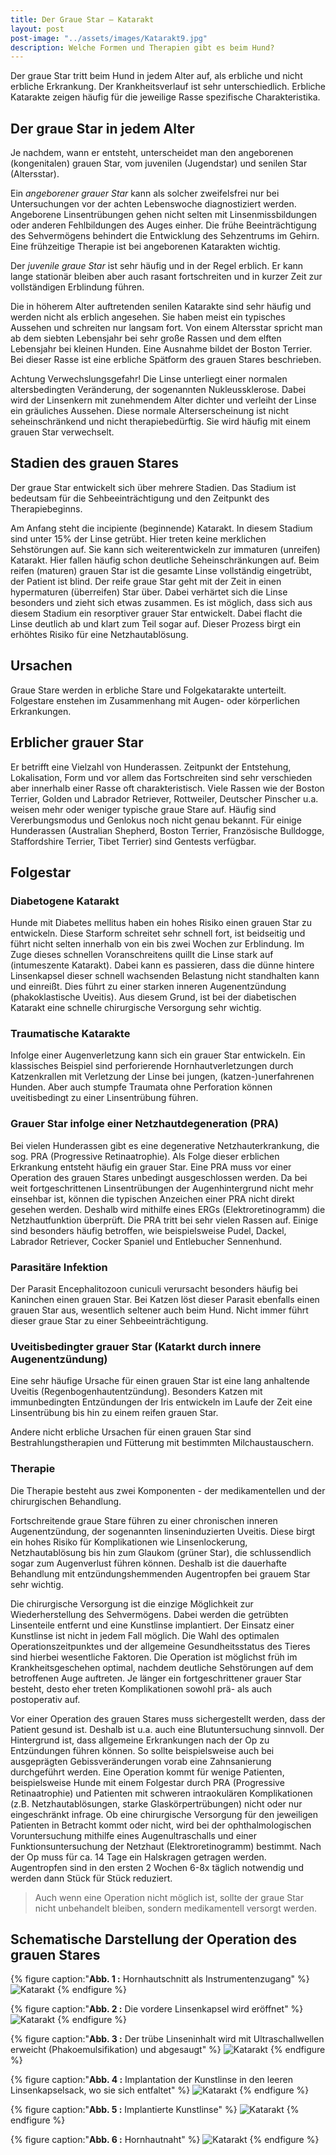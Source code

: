 ```yaml
---
title: Der Graue Star – Katarakt
layout: post
post-image: "../assets/images/Katarakt9.jpg"
description: Welche Formen und Therapien gibt es beim Hund?
---
```


Der graue Star tritt beim Hund in jedem Alter auf, als erbliche und nicht erbliche Erkrankung. Der Krankheitsverlauf ist sehr unterschiedlich. Erbliche Katarakte zeigen häufig für die jeweilige Rasse spezifische Charakteristika. 

## Der graue Star in jedem Alter

Je nachdem, wann er entsteht, unterscheidet man den angeborenen (kongenitalen) grauen Star, vom juvenilen (Jugendstar) und senilen Star (Altersstar).

Ein _angeborener grauer Star_ kann als solcher zweifelsfrei nur bei Untersuchungen vor der achten Lebenswoche diagnostiziert werden. Angeborene Linsentrübungen gehen nicht selten mit Linsenmissbildungen oder anderen Fehlbildungen des Auges einher. Die frühe Beeinträchtigung des Sehvermögens behindert die Entwicklung des Sehzentrums im Gehirn. Eine frühzeitige Therapie ist bei angeborenen Katarakten wichtig.

Der _juvenile graue Star_ ist sehr häufig und in der Regel erblich. Er kann lange stationär bleiben aber auch rasant fortschreiten und in kurzer Zeit zur vollständigen Erblindung führen. 

Die in höherem Alter auftretenden senilen Katarakte sind sehr häufig und werden nicht als erblich angesehen. Sie haben meist ein typisches Aussehen und schreiten nur langsam fort. Von einem Altersstar spricht man ab dem siebten Lebensjahr bei sehr große Rassen und dem elften Lebensjahr bei kleinen Hunden. Eine Ausnahme bildet der Boston Terrier. Bei dieser Rasse ist eine erbliche Spätform des grauen Stares beschrieben.
 
Achtung Verwechslungsgefahr! Die Linse unterliegt einer normalen altersbedingten Veränderung, der sogenannten Nukleussklerose. Dabei wird der Linsenkern mit zunehmendem Alter dichter und verleiht der Linse ein gräuliches Aussehen. Diese normale Alterserscheinung ist nicht seheinschränkend und nicht therapiebedürftig. Sie wird häufig mit einem grauen Star verwechselt. 

## Stadien des grauen Stares

Der graue Star entwickelt sich über mehrere Stadien. Das Stadium ist bedeutsam für die Sehbeeinträchtigung und den Zeitpunkt des Therapiebeginns. 

Am Anfang steht die incipiente (beginnende) Katarakt. In diesem Stadium sind unter 15% der Linse getrübt. Hier treten keine merklichen Sehstörungen auf. Sie kann sich weiterentwickeln zur immaturen (unreifen) Katarakt.  Hier fallen häufig schon deutliche Seheinschränkungen auf. Beim reifen (maturen) grauen Star ist die gesamte Linse vollständig eingetrübt, der Patient ist blind. Der reife graue Star geht mit der Zeit in einen hypermaturen (überreifen) Star über. Dabei verhärtet sich die Linse besonders und zieht sich etwas zusammen. Es ist möglich, dass sich aus diesem Stadium ein resorptiver grauer Star entwickelt. Dabei flacht die Linse deutlich ab und klart zum Teil sogar auf. Dieser Prozess birgt ein erhöhtes Risiko für eine Netzhautablösung.

## Ursachen

Graue Stare werden in erbliche Stare und Folgekatarakte unterteilt. Folgestare enstehen im Zusammenhang mit Augen- oder körperlichen Erkrankungen.

## Erblicher grauer Star

Er betrifft eine Vielzahl von Hunderassen. Zeitpunkt der Entstehung, Lokalisation, Form und vor allem das Fortschreiten sind sehr verschieden aber innerhalb einer Rasse oft charakteristisch. Viele Rassen wie der Boston Terrier, Golden und Labrador Retriever, Rottweiler, Deutscher Pinscher u.a. weisen mehr oder weniger typische graue Stare auf.  Häufig sind Vererbungsmodus und Genlokus noch nicht genau bekannt. Für einige Hunderassen (Australian Shepherd, Boston Terrier, Französische Bulldogge, Staffordshire Terrier,  Tibet Terrier) sind Gentests verfügbar.

## Folgestar

### Diabetogene Katarakt

Hunde mit Diabetes mellitus haben ein hohes Risiko einen grauen Star zu entwickeln. Diese Starform schreitet sehr schnell fort, ist beidseitig und führt nicht selten innerhalb von ein bis zwei Wochen zur Erblindung. Im Zuge dieses schnellen Voranschreitens quillt die Linse stark auf (intumeszente Katarakt). Dabei kann es passieren, dass die dünne hintere Linsenkapsel dieser schnell wachsenden Belastung nicht standhalten kann und einreißt. Dies führt zu einer starken inneren Augenentzündung (phakoklastische Uveitis). Aus diesem Grund, ist bei der diabetischen Katarakt eine schnelle chirurgische Versorgung sehr wichtig.

### Traumatische Katarakte

Infolge einer Augenverletzung kann sich ein grauer Star entwickeln. Ein klassisches Beispiel sind perforierende Hornhautverletzungen durch Katzenkrallen mit Verletzung der Linse bei jungen, (katzen-)unerfahrenen Hunden. Aber auch stumpfe Traumata ohne Perforation können uveitisbedingt zu einer Linsentrübung führen.

### Grauer Star infolge einer Netzhautdegeneration (PRA)

Bei vielen Hunderassen gibt es eine degenerative Netzhauterkrankung, die sog. PRA (Progressive Retinaatrophie). Als Folge dieser erblichen Erkrankung entsteht häufig ein grauer Star. Eine PRA muss vor einer Operation des grauen Stares unbedingt ausgeschlossen werden. Da bei weit fortgeschrittenen Linsentrübungen der Augenhintergrund nicht mehr einsehbar ist, können die typischen Anzeichen einer PRA nicht direkt gesehen werden. Deshalb wird mithilfe eines ERGs (Elektroretinogramm) die Netzhautfunktion überprüft. Die PRA tritt bei sehr vielen Rassen auf. Einige sind besonders häufig betroffen, wie beispielsweise Pudel, Dackel, Labrador Retriever, Cocker Spaniel und Entlebucher Sennenhund.

### Parasitäre Infektion

Der Parasit Encephalitozoon cuniculi verursacht besonders häufig bei Kaninchen einen grauen Star. Bei Katzen löst dieser Parasit ebenfalls einen grauen Star aus, wesentlich seltener auch beim Hund. Nicht immer führt dieser graue Star zu einer Sehbeeinträchtigung. 

### Uveitisbedingter grauer Star (Katarkt durch innere Augenentzündung)

Eine sehr häufige Ursache für einen grauen Star ist eine lang anhaltende Uveitis (Regenbogenhautentzündung). Besonders Katzen mit immunbedingten Entzündungen der Iris entwickeln im Laufe der Zeit eine Linsentrübung bis hin zu einem reifen grauen Star. 

Andere nicht erbliche Ursachen für einen grauen Star sind Bestrahlungstherapien und Fütterung mit bestimmten Milchaustauschern.

### Therapie

Die Therapie besteht aus zwei Komponenten - der medikamentellen und der chirurgischen Behandlung. 

Fortschreitende graue Stare führen zu einer chronischen inneren Augenentzündung, der sogenannten linseninduzierten Uveitis. Diese birgt ein hohes Risiko für Komplikationen wie Linsenlockerung, Netzhautablösung bis hin zum Glaukom (grüner Star), die schlussendlich sogar zum Augenverlust führen können. Deshalb ist die dauerhafte Behandlung mit entzündungshemmenden Augentropfen bei grauem Star sehr wichtig. 

Die chirurgische Versorgung ist die einzige Möglichkeit zur Wiederherstellung des Sehvermögens. Dabei werden die getrübten Linsenteile entfernt und eine Kunstlinse implantiert. Der Einsatz einer Kunstlinse ist nicht in jedem Fall möglich. Die Wahl des optimalen Operationszeitpunktes und der allgemeine Gesundheitsstatus des Tieres sind hierbei wesentliche Faktoren. Die Operation ist möglichst früh im Krankheitsgeschehen optimal, nachdem deutliche Sehstörungen auf dem betroffenen Auge auftreten. Je länger ein fortgeschrittener grauer Star besteht, desto eher treten Komplikationen sowohl prä- als auch postoperativ auf.  

Vor einer Operation des grauen Stares muss sichergestellt werden, dass der Patient gesund ist. Deshalb ist u.a. auch eine Blutuntersuchung sinnvoll. Der Hintergrund ist, dass allgemeine Erkrankungen nach der Op zu Entzündungen führen können. So sollte beispielsweise auch bei ausgeprägten Gebissveränderungen vorab eine Zahnsanierung durchgeführt werden. Eine Operation kommt für wenige Patienten, beispielsweise Hunde mit einem Folgestar durch PRA (Progressive Retinaatrophie) und Patienten mit schweren intraokulären Komplikationen (z.B. Netzhautablösungen, starke Glaskörpertrübungen) nicht oder nur eingeschränkt infrage. Ob eine chirurgische Versorgung für den jeweiligen Patienten in Betracht kommt oder nicht, wird bei der ophthalmologischen Voruntersuchung mithilfe eines Augenultraschalls und einer Funktionsuntersuchung der Netzhaut (Elektroretinogramm) bestimmt. Nach der Op muss für ca. 14 Tage ein Halskragen getragen werden. Augentropfen sind in den ersten 2 Wochen 6-8x täglich notwendig und werden dann Stück für Stück reduziert.

> Auch wenn eine Operation nicht möglich ist, sollte der graue Star nicht unbehandelt bleiben, sondern medikamentell versorgt werden.

## Schematische Darstellung der Operation des grauen Stares

{% figure caption:"**Abb. 1 :** Hornhautschnitt als Instrumentenzugang" %}
![Katarakt](../assets/images/katarakt1.png)
{% endfigure %}

{% figure caption:"**Abb. 2 :** Die vordere Linsenkapsel wird eröffnet" %}
![Katarakt](../assets/images/katarakt2.png)
{% endfigure %}

{% figure caption:"**Abb. 3 :** Der trübe Linseninhalt wird mit Ultraschallwellen erweicht (Phakoemulsifikation) und abgesaugt" %}
![Katarakt](../assets/images/katarakt3.png)
{% endfigure %}

{% figure caption:"**Abb. 4 :** Implantation der Kunstlinse in den leeren Linsenkapselsack, wo sie sich entfaltet" %}
![Katarakt](../assets/images/katarakt4.png)
{% endfigure %}

{% figure caption:"**Abb. 5 :** Implantierte Kunstlinse" %}
![Katarakt](../assets/images/katarakt5.png)
{% endfigure %}

{% figure caption:"**Abb. 6 :** Hornhautnaht" %}
![Katarakt](../assets/images/katarakt6.png)
{% endfigure %}